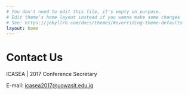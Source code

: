 ```yaml
---
# You don't need to edit this file, it's empty on purpose.
# Edit theme's home layout instead if you wanna make some changes
# See: https://jekyllrb.com/docs/themes/#overriding-theme-defaults
layout: home
---
```


# Contact Us 

ICASEA | 2017 Conference Secretary

E-mail: icasea2017@uowasit.edu.iq